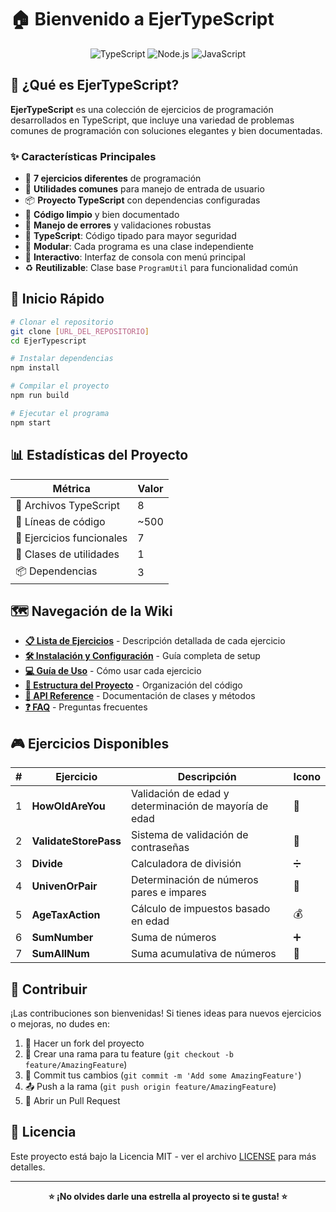 # 🏠 Bienvenido a EjerTypeScript

<div align="center">

![TypeScript](https://img.shields.io/badge/TypeScript-007ACC?style=for-the-badge&logo=typescript&logoColor=white)
![Node.js](https://img.shields.io/badge/Node.js-43853D?style=for-the-badge&logo=node.js&logoColor=white)
![JavaScript](https://img.shields.io/badge/JavaScript-F7DF1E?style=for-the-badge&logo=javascript&logoColor=black)

</div>

## 🎯 ¿Qué es EjerTypeScript?

**EjerTypeScript** es una colección de ejercicios de programación desarrollados en TypeScript, que incluye una variedad de problemas comunes de programación con soluciones elegantes y bien documentadas.

### ✨ Características Principales

- 🎯 **7 ejercicios diferentes** de programación
- 🔧 **Utilidades comunes** para manejo de entrada de usuario  
- 📦 **Proyecto TypeScript** con dependencias configuradas
- 🎨 **Código limpio** y bien documentado
- 🔄 **Manejo de errores** y validaciones robustas
- 🔷 **TypeScript**: Código tipado para mayor seguridad
- 🧩 **Modular**: Cada programa es una clase independiente
- 💬 **Interactivo**: Interfaz de consola con menú principal
- ♻️ **Reutilizable**: Clase base `ProgramUtil` para funcionalidad común

## 🚀 Inicio Rápido

```bash
# Clonar el repositorio
git clone [URL_DEL_REPOSITORIO]
cd EjerTypescript

# Instalar dependencias
npm install

# Compilar el proyecto
npm run build

# Ejecutar el programa
npm start
```

## 📊 Estadísticas del Proyecto

| Métrica | Valor |
|---------|-------|
| 📁 Archivos TypeScript | 8 |
| 📝 Líneas de código | ~500 |
| 🎯 Ejercicios funcionales | 7 |
| 🔧 Clases de utilidades | 1 |
| 📦 Dependencias | 3 |

## 🗺️ Navegación de la Wiki

- **[📋 Lista de Ejercicios](Lista-de-Ejercicios)** - Descripción detallada de cada ejercicio
- **[🛠️ Instalación y Configuración](Instalacion-y-Configuracion)** - Guía completa de setup
- **[💻 Guía de Uso](Guia-de-Uso)** - Cómo usar cada ejercicio
- **[📁 Estructura del Proyecto](Estructura-del-Proyecto)** - Organización del código
- **[🔧 API Reference](API-Reference)** - Documentación de clases y métodos
- **[❓ FAQ](FAQ)** - Preguntas frecuentes

## 🎮 Ejercicios Disponibles

| # | Ejercicio | Descripción | Icono |
|---|-----------|-------------|-------|
| 1 | **HowOldAreYou** | Validación de edad y determinación de mayoría de edad | 🎂 |
| 2 | **ValidateStorePass** | Sistema de validación de contraseñas | 🔐 |
| 3 | **Divide** | Calculadora de división | ➗ |
| 4 | **UnivenOrPair** | Determinación de números pares e impares | 🔢 |
| 5 | **AgeTaxAction** | Cálculo de impuestos basado en edad | 💰 |
| 6 | **SumNumber** | Suma de números | ➕ |
| 7 | **SumAllNum** | Suma acumulativa de números | 🔢 |

## 🤝 Contribuir

¡Las contribuciones son bienvenidas! Si tienes ideas para nuevos ejercicios o mejoras, no dudes en:

1. 🍴 Hacer un fork del proyecto
2. 🌿 Crear una rama para tu feature (`git checkout -b feature/AmazingFeature`)
3. 💾 Commit tus cambios (`git commit -m 'Add some AmazingFeature'`)
4. 📤 Push a la rama (`git push origin feature/AmazingFeature`)
5. 🔄 Abrir un Pull Request

## 📄 Licencia

Este proyecto está bajo la Licencia MIT - ver el archivo [LICENSE](LICENSE) para más detalles.

---

<div align="center">

**⭐ ¡No olvides darle una estrella al proyecto si te gusta! ⭐**

</div>

